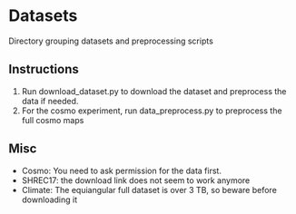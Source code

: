 # Datasets
Directory grouping datasets and preprocessing scripts
## Instructions
1. Run download_dataset.py to download the dataset and preprocess the data if needed.
2. For the cosmo experiment, run data_preprocess.py to preprocess the full cosmo maps
## Misc
* Cosmo: You need to ask permission for the data first.
* SHREC17: the download link does not seem to work anymore
* Climate: The equiangular full dataset is over 3 TB, so beware before downloading it
